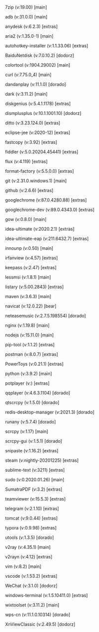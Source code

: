 7zip (v:19.00) [main]

adb (v:31.0.0) [main]

anydesk (v:6.2.3) [extras]

aria2 (v:1.35.0-1) [main]

autohotkey-installer (v:1.1.33.06) [extras]

BaiduNetdisk (v:7.0.10.2) [dodorz]

colortool (v:1904.29002) [main]

curl (v:7.75.0_4) [main]

dandanplay (v:11.1.0) [dorado]

dark (v:3.11.2) [main]

diskgenius (v:5.4.1.1178) [extras]

dismplusplus (v:10.1.1001.10) [dodorz]

ditto (v:3.23.124.0) [extras]

eclipse-jee (v:2020-12) [extras]

fastcopy (v:3.92) [extras]

fiddler (v:5.0.20204.45441) [extras]

flux (v:4.119) [extras]

format-factory (v:5.5.0.0) [extras]

git (v:2.31.0.windows.1) [main]

github (v:2.6.6) [extras]

googlechrome (v:87.0.4280.88) [extras]

googlechrome-dev (v:89.0.4343.0) [extras]

gow (v:0.8.0) [main]

idea-ultimate (v:2020.2.1) [extras]

idea-ultimate-eap (v:211.6432.7) [extras]

innounp (v:0.50) [main]

irfanview (v:4.57) [extras]

keepass (v:2.47) [extras]

lessmsi (v:1.8.1) [main]

listary (v:5.00.2843) [extras]

maven (v:3.6.3) [main]

navicat (v:12.0.22) [bear]

neteasemusic (v:2.7.5.198554) [dorado]

nginx (v:1.19.8) [main]

nodejs (v:15.11.0) [main]

pip-tool (v:1.1.2) [extras]

postman (v:8.0.7) [extras]

PowerToys (v:0.21.1) [extras]

python (v:3.9.2) [main]

potplayer (v:) [extras]

qqplayer (v:4.6.3.1104) [dorado]

qtscrcpy (v:1.5.0) [dorado]

redis-desktop-manager (v:2021.3) [dorado]

runany (v:5.7.4) [dorado]

scrcpy (v:1.17) [main]

scrcpy-gui (v:1.5.1) [dorado]

snipaste (v:1.16.2) [extras]

steam (v:nightly-20201225) [extras]

sublime-text (v:3211) [extras]

sudo (v:0.2020.01.26) [main]

SumatraPDF (v:3.2) [extras]

teamviewer (v:15.5.3) [extras]

telegram (v:2.1.10) [extras]

tomcat (v:9.0.44) [extras]

typora (v:0.9.98) [extras]

utools (v:1.3.5) [dorado]

v2ray (v:4.35.1) [main]

v2rayn (v:4.12) [extras]

vim (v:8.2) [main]

vscode (v:1.53.2) [extras]

WeChat (v:3.1.0) [dodorz]

windows-terminal (v:1.5.10411.0) [extras]

wixtoolset (v:3.11.2) [main]

wps-cn (v:11.1.0.10314) [dorado]

XnViewClassic (v:2.49.5) [dodorz]

